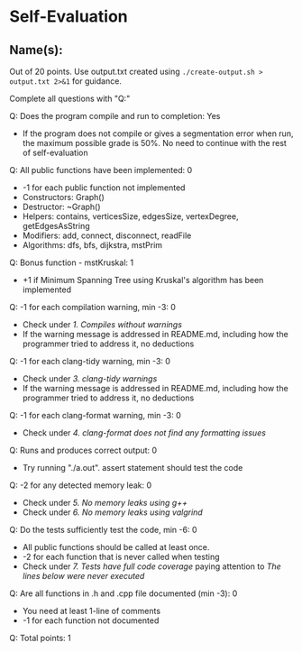 # Self-Evaluation

## Name(s): 

Out of 20 points. Use output.txt created using 
`./create-output.sh > output.txt 2>&1` for guidance.

Complete all questions with "Q:"

Q: Does the program compile and run to completion: Yes

- If the program does not compile or gives a segmentation error when run, 
the maximum possible grade is 50%. No need to continue with the rest of self-evaluation

Q: All public functions have been implemented: 0

- -1 for each public function not implemented
- Constructors:  Graph()
- Destructor: ~Graph()
- Helpers: contains, verticesSize, edgesSize, vertexDegree, getEdgesAsString
- Modifiers: add, connect, disconnect, readFile
- Algorithms: dfs, bfs, dijkstra, mstPrim

Q: Bonus function - mstKruskal: 1

- +1 if Minimum Spanning Tree using Kruskal's algorithm has been implemented

Q: -1 for each compilation warning, min -3: 0

- Check under *1. Compiles without warnings*
- If the warning message is addressed in README.md, including how the programmer tried to address it, no deductions

Q: -1 for each clang-tidy warning, min -3: 0

- Check under *3. clang-tidy warnings*
- If the warning message is addressed in README.md, including how the programmer tried to address it, no deductions

Q: -1 for each clang-format warning, min -3: 0

- Check under *4. clang-format does not find any formatting issues*

Q: Runs and produces correct output: 0

- Try running "./a.out". assert statement should test the code

Q: -2 for any detected memory leak: 0

- Check under *5. No memory leaks using g++*
- Check under *6. No memory leaks using valgrind*

Q: Do the tests sufficiently test the code, min -6: 0

- All public functions should be called at least once.
- -2 for each function that is never called when testing
- Check under *7. Tests have full code coverage* paying attention to *The lines below were never executed*

Q: Are all functions in .h and .cpp file documented (min -3): 0

- You need at least 1-line of comments
- -1 for each function not documented

Q: Total points: 1
